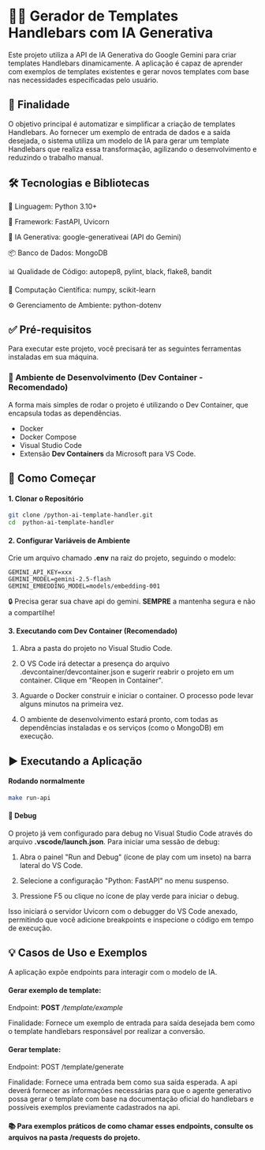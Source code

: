 # 🤖✨ Gerador de Templates Handlebars com IA Generativa

Este projeto utiliza a API de IA Generativa do Google Gemini para criar templates Handlebars dinamicamente. A aplicação é capaz de aprender com exemplos de templates existentes e gerar novos templates com base nas necessidades especificadas pelo usuário.

## 🎯 Finalidade

O objetivo principal é automatizar e simplificar a criação de templates Handlebars. Ao fornecer um exemplo de entrada de dados e a saída desejada, o sistema utiliza um modelo de IA para gerar um template Handlebars que realiza essa transformação, agilizando o desenvolvimento e reduzindo o trabalho manual.

## 🛠️ Tecnologias e Bibliotecas

🐍 Linguagem: Python 3.10+

🚀 Framework: FastAPI, Uvicorn

🧠 IA Generativa: google-generativeai (API do Gemini)

📦 Banco de Dados: MongoDB

📊 Qualidade de Código: autopep8, pylint, black, flake8, bandit

🔬 Computação Científica: numpy, scikit-learn

⚙️ Gerenciamento de Ambiente: python-dotenv

## ✅ Pré-requisitos

Para executar este projeto, você precisará ter as seguintes ferramentas instaladas em sua máquina.

### 🐳 Ambiente de Desenvolvimento (Dev Container - Recomendado)

A forma mais simples de rodar o projeto é utilizando o Dev Container, que encapsula todas as dependências.

- Docker
- Docker Compose
- Visual Studio Code
- Extensão **Dev Containers** da Microsoft para VS Code.

## 🚀 Como Começar

#### 1. Clonar o Repositório

```bash
git clone /python-ai-template-handler.git
cd  python-ai-template-handler
```

#### 2. Configurar Variáveis de Ambiente

Crie um arquivo chamado **.env** na raiz do projeto, seguindo o modelo:

```
GEMINI_API_KEY=xxx
GEMINI_MODEL=gemini-2.5-flash
GEMINI_EMBEDDING_MODEL=models/embedding-001
```

🔒 Precisa gerar sua chave api do gemini. **SEMPRE** a mantenha segura e não a compartilhe!

#### 3. Executando com Dev Container (Recomendado)

1. Abra a pasta do projeto no Visual Studio Code.

2. O VS Code irá detectar a presença do arquivo .devcontainer/devcontainer.json e sugerir reabrir o projeto em um container. Clique em "Reopen in Container".

3. Aguarde o Docker construir e iniciar o container. O processo pode levar alguns minutos na primeira vez.

4. O ambiente de desenvolvimento estará pronto, com todas as dependências instaladas e os serviços (como o MongoDB) em execução.

## ▶️ Executando a Aplicação

#### Rodando normalmente

```bash
make run-api
```

#### 🐞 Debug

O projeto já vem configurado para debug no Visual Studio Code através do arquivo **.vscode/launch.json**. Para iniciar uma sessão de debug:

1. Abra o painel "Run and Debug" (ícone de play com um inseto) na barra lateral do VS Code.

2. Selecione a configuração "Python: FastAPI" no menu suspenso.

3. Pressione F5 ou clique no ícone de play verde para iniciar o debug.

Isso iniciará o servidor Uvicorn com o debugger do VS Code anexado, permitindo que você adicione breakpoints e inspecione o código em tempo de execução.

## 💡 Casos de Uso e Exemplos

A aplicação expõe endpoints para interagir com o modelo de IA.

#### Gerar exemplo de template:

Endpoint: **POST** _/template/example_

Finalidade: Fornece um exemplo de entrada para saída desejada bem como o template handlebars responsável por realizar a conversão.

#### Gerar template:

Endpoint: POST /template/generate

Finalidade: Fornece uma entrada bem como sua saída esperada. A api deverá fornecer as informações necessárias para que o agente generativo possa gerar o template com base na documentação oficial do handlebars e possíveis exemplos previamente cadastrados na api.

#### 📚 Para exemplos práticos de como chamar esses endpoints, consulte os arquivos na pasta /requests do projeto.
